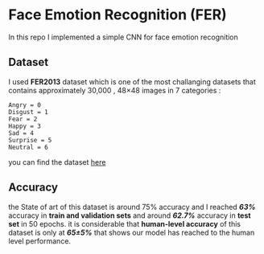 # Face Emotion Recognition (FER)

In this repo I implemented a simple CNN for face emotion recognition

## Dataset

I used **FER2013** dataset which is one of the most challanging datasets that contains approximately 30,000 , 48×48 images in 7 categories :

``` 
Angry = 0
Disgust = 1 
Fear = 2
Happy = 3
Sad = 4
Surprise = 5
Neutral = 6
```

you can find the dataset [here](https://www.kaggle.com/datasets/msambare/fer2013)

## Accuracy

the State of art of this dataset is around 75% accuracy and I reached ***63%*** accuracy in **train and validation sets** and  around ***62.7%*** accuracy in **test set** in 50 epochs.
it is considerable that **human-level accuracy** of this dataset is only at ***65±5%***
that shows our model has reached to the human level performance.
